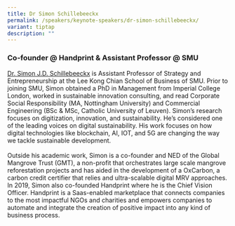 ```yaml
---
title: Dr Simon Schillebeeckx
permalink: /speakers/keynote-speakers/dr-simon-schillebeeckx/
variant: tiptap
description: ""
---
```

<h3><strong>Co-founder @ Handprint &amp; Assistant Professor @ SMU</strong></h3>
<p><a href="https://www.linkedin.com/in/simonschillebeeckx" rel="noopener nofollow" target="_blank">Dr. Simon J.D. Schillebeeckx</a> is
Assistant Professor of Strategy and Entrepreneurship at the Lee Kong Chian
School of Business of SMU. Prior to joining SMU, Simon obtained a PhD in
Management from Imperial College London, worked in sustainable innovation
consulting, and read Corporate Social Responsibility (MA, Nottingham University)
and Commercial Engineering (BSc &amp; MSc, Catholic University of Leuven).
Simon’s research focuses on digitization, innovation, and sustainability.
He’s considered one of the leading voices on digital sustainability. His
work focuses on how digital technologies like blockchain, AI, IOT, and
5G are changing the way we tackle sustainable development.
<br>
<br>Outside his academic work, Simon is a co-founder and NED of the Global
Mangrove Trust (GMT), a non-profit that orchestrates large scale mangrove
reforestation projects and has aided in the development of a OxCarbon,
a carbon credit certifier that relies and ultra-scalable digital MRV approaches.
In 2019, Simon also co-founded Handprint where he is the Chief Vision Officer.
Handprint is a Saas-enabled marketplace that connects companies to the
most impactful NGOs and charities and empowers companies to automate and
integrate the creation of positive impact into any kind of business process.</p>
